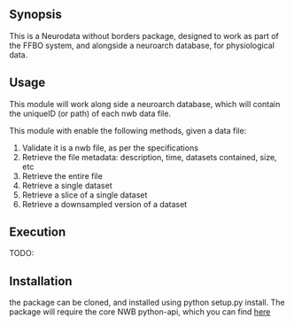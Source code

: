 ## Synopsis

This is a Neurodata without borders package, designed to work as part of the FFBO system, and alongside a neuroarch database, for physiological data.

## Usage

This module will work along side a neuroarch database, which will contain the uniqueID (or path) of each nwb data file.

This module with enable the following methods, given a data file:

1. Validate it is a nwb file, as per the specifications
2. Retrieve the file metadata: description, time, datasets contained, size, etc
3. Retrieve the entire file
4. Retrieve a single dataset
5. Retrieve a slice of a single dataset
6. Retrieve a downsampled version of a dataset


## Execution

TODO:
    


## Installation

the package can be cloned, and installed using python setup.py install. The package will require the core NWB python-api, which you can find [here](https://github.com/NeurodataWithoutBorders/api-python/tree/master/nwb)
